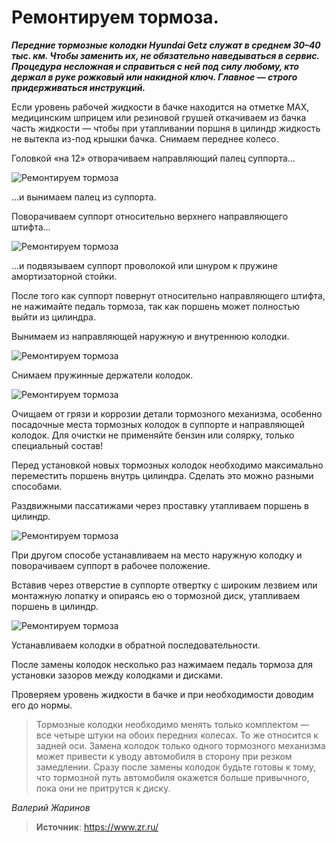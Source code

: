 # Ремонтируем тормоза.

_**Передние тормозные колодки Hyundai Getz служат в среднем 30–40 тыс. км. Чтобы заменить их, не обязательно наведываться в сервис. Процедура несложная и справиться с ней под силу любому, кто держал в руке рожковый или накидной ключ. Главное — строго придерживаться инструкций.**_

Если уровень рабочей жидкости в бачке находится на отметке MAX, медицинским шприцем или резиновой грушей откачиваем из бачка часть жидкости — чтобы при утапливании поршня в цилиндр жидкость не вытекла из-под крышки бачка. Снимаем переднее колесо.

Головкой «на 12» отворачиваем направляющий палец суппорта…

![Ремонтируем тормоза](/images/Auto/Getz/tormoza_01.jpg 'Ремонтируем тормоза')

…и вынимаем палец из суппорта.

Поворачиваем суппорт относительно верхнего направляющего штифта…

![Ремонтируем тормоза](/images/Auto/Getz/tormoza_02.jpg 'Ремонтируем тормоза')

…и подвязываем суппорт проволокой или шнуром к пружине амортизаторной стойки.

После того как суппорт повернут относительно направляющего штифта, не нажимайте педаль тормоза, так как поршень может полностью выйти из цилиндра.

Вынимаем из направляющей наружную и внутреннюю колодки.

![Ремонтируем тормоза](/images/Auto/Getz/tormoza_03.jpg 'Ремонтируем тормоза')

Снимаем пружинные держатели колодок.

![Ремонтируем тормоза](/images/Auto/Getz/tormoza_04.jpg 'Ремонтируем тормоза')

Очищаем от грязи и коррозии детали тормозного механизма, особенно посадочные места тормозных колодок в суппорте и направляющей колодок. Для очистки не применяйте бензин или солярку, только специальный состав!

Перед установкой новых тормозных колодок необходимо максимально переместить поршень внутрь цилиндра. Сделать это можно разными способами.

Раздвижными пассатижами через проставку утапливаем поршень в цилиндр.

![Ремонтируем тормоза](/images/Auto/Getz/tormoza_05.jpg 'Ремонтируем тормоза')

При другом способе устанавливаем на место наружную колодку и поворачиваем суппорт в рабочее положение.

Вставив через отверстие в суппорте отвертку с широким лезвием или монтажную лопатку и опираясь ею о тормозной диск, утапливаем поршень в цилиндр.

![Ремонтируем тормоза](/images/Auto/Getz/tormoza_06.jpg 'Ремонтируем тормоза')

Устанавливаем колодки в обратной последовательности.

После замены колодок несколько раз нажимаем педаль тормоза для установки зазоров между колодками и дисками.

Проверяем уровень жидкости в бачке и при необходимости доводим его до нормы.

> Тормозные колодки необходимо менять только комплектом — все четыре штуки на обоих передних колесах. То же относится к задней оси. Замена колодок только одного тормозного механизма может привести к уводу автомобиля в сторону при резком замедлении. Сразу после замены колодок будьте готовы к тому, что тормозной путь автомобиля окажется больше привычного, пока они не притрутся к диску.

_Валерий Жаринов_

> **Источник**: https://www.zr.ru/
